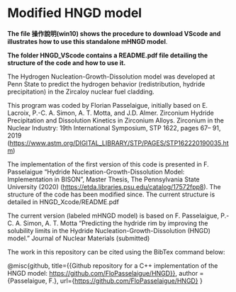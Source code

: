 # Modified HNGD model

**The file 操作說明(win10) shows the procedure to download VScode and illustrates how to use this standalone mHNGD model**.

**The folder HNGD_VScode contains a README.pdf file detailing the structure of the code and how to use it.**

The Hydrogen Nucleation-Growth-Dissolution model was developed at Penn State to predict the hydrogen 
behavior (redistribution, hydride precipitation) in the Zircaloy nuclear fuel cladding. 

This program was coded by Florian Passelaigue, initially based on E.  Lacroix,  P.-C.  A.  Simon,  A.  T.  Motta, and J.D. Almer.  Zirconium Hydride Precipitation and Dissolution Kinetics in Zirconium Alloys. Zirconium in the Nuclear Industry: 19th International Symposium, STP 1622, pages 67– 91, 2019 (https://www.astm.org/DIGITAL_LIBRARY/STP/PAGES/STP162220190035.htm)

The implementation of the first version of this code is presented in F. Passelaigue “Hydride Nucleation-Growth-Dissolution Model: Implementation in BISON”, Master Thesis, The Pennsylvania State University (2020) (https://etda.libraries.psu.edu/catalog/17572fpp8). The structure of the code has been modified since. The current structure is detailed in HNGD_Xcode/README.pdf

The current version (labeled mHNGD model) is based on F. Passelaigue, P.-C. A. Simon, A. T. Motta “Predicting the hydride rim by improving the solubility limits in the Hydride Nucleation-Growth-Dissolution (HNGD) model.” Journal of Nuclear Materials (submitted) 

The work in this repository can be cited using the BibTex command below:

@misc{github,
title={{Github repository for a C++ implementation of the HNGD model: https://github.com/FloPasselaigue/HNGD}},
author = {Passelaigue, F.},
url={https://github.com/FloPasselaigue/HNGD}
}
